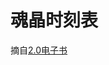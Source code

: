 # 魂晶时刻表

摘自[2.0电子书](https://15x15G.github.io/FFXIV_ARR_GuideBook_CN)

<div>
    <link rel="stylesheet" href="/css/eoclock.css" />
    <link rel="stylesheet" href="/css/eorzeaclock.min.css" />
    <style>
        #eorzeaclock2 tr{
            background-color: transparent;
        }
    </style>
    <script src="/js/eoclock.js" ></script>
    <script src="/js/eorzeaclock.min.js" ></script>
</div>

<div id="eorzeaclock2" style="auto;">
    <script type="text/javascript">    
        function checkclc(){
            if (!(window.EorzeaClock&&window.localToEorzea)) {
                setTimeout(checkclc,200)
            }
            else{
                EorzeaClock("eorzeaclock2", 1, null)
            }  
        }
        checkclc()
    </script>
</div>